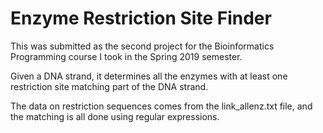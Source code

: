# Enzyme Restriction Site Finder

This was submitted as the second project for the Bioinformatics Programming course I took in the Spring 2019 semester.

Given a DNA strand, it determines all the enzymes with at least one restriction site matching part of the DNA strand.

The data on restriction sequences comes from the link_allenz.txt file, and the matching is all done using regular expressions.